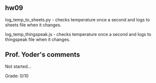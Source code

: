 ## hw09

log_temp_to_sheets.py - checks temperature once a second and logs to sheets file when it changes.

log_temp_thingspeak.js - checks temperature once a second and logs to thingspeak file when it changes.

## Prof. Yoder's comments

Not started...

Grade:  0/10
